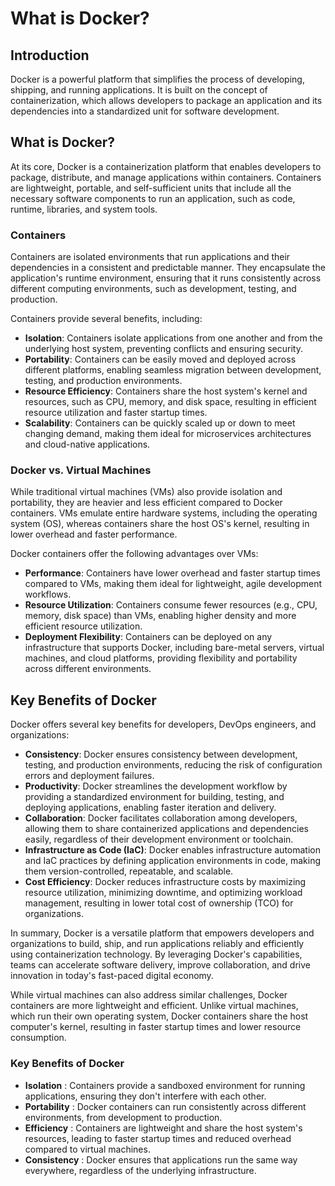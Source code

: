 # What is Docker?

## Introduction

Docker is a powerful platform that simplifies the process of developing, shipping, and running applications. It is built on the concept of containerization, which allows developers to package an application and its dependencies into a standardized unit for software development.

## What is Docker?

At its core, Docker is a containerization platform that enables developers to package, distribute, and manage applications within containers. Containers are lightweight, portable, and self-sufficient units that include all the necessary software components to run an application, such as code, runtime, libraries, and system tools.

### Containers

Containers are isolated environments that run applications and their dependencies in a consistent and predictable manner. They encapsulate the application's runtime environment, ensuring that it runs consistently across different computing environments, such as development, testing, and production.

Containers provide several benefits, including:

- **Isolation**: Containers isolate applications from one another and from the underlying host system, preventing conflicts and ensuring security.
- **Portability**: Containers can be easily moved and deployed across different platforms, enabling seamless migration between development, testing, and production environments.
- **Resource Efficiency**: Containers share the host system's kernel and resources, such as CPU, memory, and disk space, resulting in efficient resource utilization and faster startup times.
- **Scalability**: Containers can be quickly scaled up or down to meet changing demand, making them ideal for microservices architectures and cloud-native applications.

### Docker vs. Virtual Machines

While traditional virtual machines (VMs) also provide isolation and portability, they are heavier and less efficient compared to Docker containers. VMs emulate entire hardware systems, including the operating system (OS), whereas containers share the host OS's kernel, resulting in lower overhead and faster performance.

Docker containers offer the following advantages over VMs:

- **Performance**: Containers have lower overhead and faster startup times compared to VMs, making them ideal for lightweight, agile development workflows.
- **Resource Utilization**: Containers consume fewer resources (e.g., CPU, memory, disk space) than VMs, enabling higher density and more efficient resource utilization.
- **Deployment Flexibility**: Containers can be deployed on any infrastructure that supports Docker, including bare-metal servers, virtual machines, and cloud platforms, providing flexibility and portability across different environments.

## Key Benefits of Docker

Docker offers several key benefits for developers, DevOps engineers, and organizations:

- **Consistency**: Docker ensures consistency between development, testing, and production environments, reducing the risk of configuration errors and deployment failures.
- **Productivity**: Docker streamlines the development workflow by providing a standardized environment for building, testing, and deploying applications, enabling faster iteration and delivery.
- **Collaboration**: Docker facilitates collaboration among developers, allowing them to share containerized applications and dependencies easily, regardless of their development environment or toolchain.
- **Infrastructure as Code (IaC)**: Docker enables infrastructure automation and IaC practices by defining application environments in code, making them version-controlled, repeatable, and scalable.
- **Cost Efficiency**: Docker reduces infrastructure costs by maximizing resource utilization, minimizing downtime, and optimizing workload management, resulting in lower total cost of ownership (TCO) for organizations.

In summary, Docker is a versatile platform that empowers developers and organizations to build, ship, and run applications reliably and efficiently using containerization technology. By leveraging Docker's capabilities, teams can accelerate software delivery, improve collaboration, and drive innovation in today's fast-paced digital economy.

While virtual machines can also address similar challenges, Docker containers are more lightweight and efficient. Unlike virtual machines, which run their own operating system, Docker containers share the host computer's kernel, resulting in faster startup times and lower resource consumption.

### Key Benefits of Docker

* **Isolation** : Containers provide a sandboxed environment for running applications, ensuring they don't interfere with each other.
* **Portability** : Docker containers can run consistently across different environments, from development to production.
* **Efficiency** : Containers are lightweight and share the host system's resources, leading to faster startup times and reduced overhead compared to virtual machines.
* **Consistency** : Docker ensures that applications run the same way everywhere, regardless of the underlying infrastructure.
